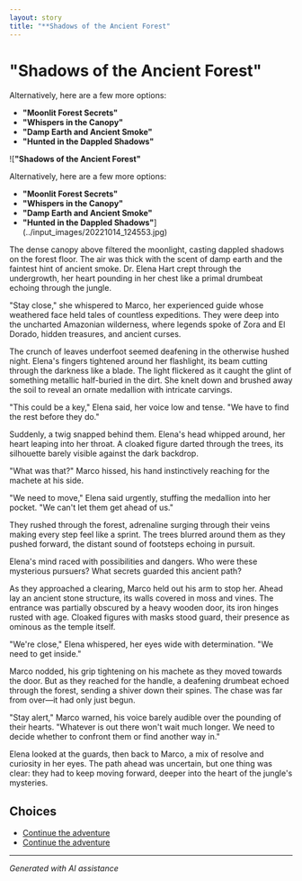 ```yaml
---
layout: story
title: "**Shadows of the Ancient Forest"
---
```


# **"Shadows of the Ancient Forest"**

Alternatively, here are a few more options:

* **"Moonlit Forest Secrets"**
* **"Whispers in the Canopy"**
* **"Damp Earth and Ancient Smoke"**
* **"Hunted in the Dappled Shadows"**

![**"Shadows of the Ancient Forest"**

Alternatively, here are a few more options:

* **"Moonlit Forest Secrets"**
* **"Whispers in the Canopy"**
* **"Damp Earth and Ancient Smoke"**
* **"Hunted in the Dappled Shadows"**](../input_images/20221014_124553.jpg)

The dense canopy above filtered the moonlight, casting dappled shadows on the forest floor. The air was thick with the scent of damp earth and the faintest hint of ancient smoke. Dr. Elena Hart crept through the undergrowth, her heart pounding in her chest like a primal drumbeat echoing through the jungle.

"Stay close," she whispered to Marco, her experienced guide whose weathered face held tales of countless expeditions. They were deep into the uncharted Amazonian wilderness, where legends spoke of Zora and El Dorado, hidden treasures, and ancient curses.

The crunch of leaves underfoot seemed deafening in the otherwise hushed night. Elena's fingers tightened around her flashlight, its beam cutting through the darkness like a blade. The light flickered as it caught the glint of something metallic half-buried in the dirt. She knelt down and brushed away the soil to reveal an ornate medallion with intricate carvings.

"This could be a key," Elena said, her voice low and tense. "We have to find the rest before they do."

Suddenly, a twig snapped behind them. Elena's head whipped around, her heart leaping into her throat. A cloaked figure darted through the trees, its silhouette barely visible against the dark backdrop.

"What was that?" Marco hissed, his hand instinctively reaching for the machete at his side.

"We need to move," Elena said urgently, stuffing the medallion into her pocket. "We can't let them get ahead of us."

They rushed through the forest, adrenaline surging through their veins making every step feel like a sprint. The trees blurred around them as they pushed forward, the distant sound of footsteps echoing in pursuit.

Elena's mind raced with possibilities and dangers. Who were these mysterious pursuers? What secrets guarded this ancient path?

As they approached a clearing, Marco held out his arm to stop her. Ahead lay an ancient stone structure, its walls covered in moss and vines. The entrance was partially obscured by a heavy wooden door, its iron hinges rusted with age. Cloaked figures with masks stood guard, their presence as ominous as the temple itself.

"We're close," Elena whispered, her eyes wide with determination. "We need to get inside."

Marco nodded, his grip tightening on his machete as they moved towards the door. But as they reached for the handle, a deafening drumbeat echoed through the forest, sending a shiver down their spines. The chase was far from over—it had only just begun.

"Stay alert," Marco warned, his voice barely audible over the pounding of their hearts. "Whatever is out there won't wait much longer. We need to decide whether to confront them or find another way in."

Elena looked at the guards, then back to Marco, a mix of resolve and curiosity in her eyes. The path ahead was uncertain, but one thing was clear: they had to keep moving forward, deeper into the heart of the jungle's mysteries.


## Choices

* [Continue the adventure](./477493740_596522203209143_8128024935578485345_n)
* [Continue the adventure](./20221113_161540)


---
*Generated with AI assistance*
